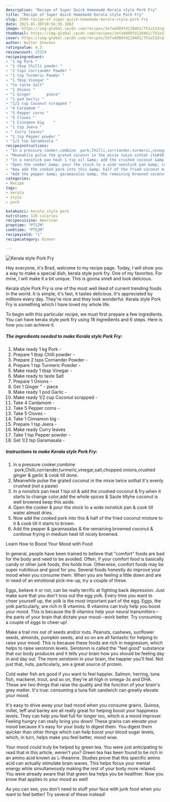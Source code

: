 ```yaml
---
description: "Recipe of Super Quick Homemade Kerala style Pork Fry"
title: "Recipe of Super Quick Homemade Kerala style Pork Fry"
slug: 1560-recipe-of-super-quick-homemade-kerala-style-pork-fry
date: 2021-01-30T18:54:39.106Z
image: https://img-global.cpcdn.com/recipes/2efadd89fd129461/751x532cq70/kerala-style-pork-fry-recipe-main-photo.jpg
thumbnail: https://img-global.cpcdn.com/recipes/2efadd89fd129461/751x532cq70/kerala-style-pork-fry-recipe-main-photo.jpg
cover: https://img-global.cpcdn.com/recipes/2efadd89fd129461/751x532cq70/kerala-style-pork-fry-recipe-main-photo.jpg
author: Walter Stevens
ratingvalue: 4.3
reviewcount: 25254
recipeingredient:
- "1 kg Pork "
- "1 tbsp Chilli powder "
- "2 tsps Corriander Powder "
- "1 tsp Turmeric Powder "
- "1 tbsp Vinegar "
- "to taste Salt"
- "1 Onions "
- "1 Ginger       piece"
- "1 pod Garlic "
- "1/2 cup Coconut scrapped "
- "4 Cardamom "
- "5 Pepper corns "
- "5 Cloves "
- "1 Cinnamon big    "
- "1 tsp Jeera "
- " Curry leaves"
- "1 tsp Pepper powder "
- "1/2 tsp Garamasala "
recipeinstructions:
- "In a pressure cooker,combine  pork,Chilli,corriander,turmeric,vinegar,salt,chopped onions,crushed ginger &amp; garlic &amp; cook till done."
- "Meanwhile pulse the grated coconut in the mixie twice sothat it&#39;s evenly crushed (not a paste)"
- "In a nonstick pan heat 1 tsp oil &amp; add the crushed coconut &amp; fry.when it starts to change color,add the whole spices &amp; Saute tillyhe coconut is well browned.keep this aside."
- "Open the cooker &amp; pour the stock to a wide nonstick pan &amp; cook till water almost dries."
- "Now add the cooked pork into this &amp; half of the fried coconut mixture to it &amp; cook till it starts to brown."
- "Add the pepper &amp; garamasalas &amp; the remaining browned coconut &amp; continue frying in medium heat till nicely browned."
categories:
- Recipe
tags:
- kerala
- style
- pork

katakunci: kerala style pork 
nutrition: 120 calories
recipecuisine: American
preptime: "PT17M"
cooktime: "PT52M"
recipeyield: "1"
recipecategory: Dinner

---
```



![Kerala style Pork Fry](https://img-global.cpcdn.com/recipes/2efadd89fd129461/751x532cq70/kerala-style-pork-fry-recipe-main-photo.jpg)

Hey everyone, it's Brad, welcome to my recipe page. Today, I will show you a way to make a special dish, kerala style pork fry. One of my favorites. For mine, I will make it a bit unique. This is gonna smell and look delicious.



Kerala style Pork Fry is one of the most well liked of current trending foods in the world. It is simple, it's fast, it tastes delicious. It's appreciated by millions every day. They're nice and they look wonderful. Kerala style Pork Fry is something which I have loved my whole life.


To begin with this particular recipe, we must first prepare a few ingredients. You can have kerala style pork fry using 18 ingredients and 6 steps. Here is how you can achieve it.

<!--inarticleads1-->

##### The ingredients needed to make Kerala style Pork Fry:

1. Make ready 1 kg Pork -
1. Prepare 1 tbsp Chilli powder -
1. Prepare 2 tsps Corriander Powder -
1. Prepare 1 tsp Turmeric Powder -
1. Make ready 1 tbsp Vinegar -
1. Make ready to taste Salt
1. Prepare 1 Onions -
1. Get 1 Ginger &#34;     - piece
1. Make ready 1 pod Garlic -
1. Make ready 1/2 cup Coconut scrapped -
1. Take 4 Cardamom -
1. Take 5 Pepper corns -
1. Take 5 Cloves -
1. Take 1 Cinnamon big    -
1. Prepare 1 tsp Jeera -
1. Make ready  Curry leaves
1. Take 1 tsp Pepper powder -
1. Get 1/2 tsp Garamasala -




<!--inarticleads2-->

##### Instructions to make Kerala style Pork Fry:

1. In a pressure cooker,combine  pork,Chilli,corriander,turmeric,vinegar,salt,chopped onions,crushed ginger &amp; garlic &amp; cook till done.
1. Meanwhile pulse the grated coconut in the mixie twice sothat it&#39;s evenly crushed (not a paste)
1. In a nonstick pan heat 1 tsp oil &amp; add the crushed coconut &amp; fry.when it starts to change color,add the whole spices &amp; Saute tillyhe coconut is well browned.keep this aside.
1. Open the cooker &amp; pour the stock to a wide nonstick pan &amp; cook till water almost dries.
1. Now add the cooked pork into this &amp; half of the fried coconut mixture to it &amp; cook till it starts to brown.
1. Add the pepper &amp; garamasalas &amp; the remaining browned coconut &amp; continue frying in medium heat till nicely browned.




Learn How to Boost Your Mood with Food


In general, people have been trained to believe that "comfort" foods are bad for the body and need to be avoided. Often, if your comfort food is basically candy or other junk foods, this holds true. Otherwise, comfort foods may be super nutritious and good for you. Several foods honestly do improve your mood when you consume them. When you are feeling a little down and are in need of an emotional pick-me-up, try a couple of these.

Eggs, believe it or not, can be really terrific at fighting back depression. Just make sure that you don't toss out the egg yolk. Every time you want to cheer yourself up, the yolk is the most important part of the egg. Eggs, the yolk particularly, are rich in B vitamins. B vitamins can truly help you boost your mood. This is because the B vitamins help your neural transmitters--the parts of your brain that dictate your mood--work better. Try consuming a couple of eggs to cheer up!

Make a trail mix out of seeds and/or nuts. Peanuts, cashews, sunflower seeds, almonds, pumpkin seeds, and so on are all fantastic for helping to raise your mood. This is because these foods are rich in magnesium, which helps to raise serotonin levels. Serotonin is called the "feel good" substance that our body produces and it tells your brain how you should be feeling day in and day out. The more serotonin in your brain, the happier you'll feel. Not just that, nuts, particularly, are a great source of protein.

Cold water fish are good if you want to feel happier. Salmon, herring, tuna fish, mackerel, trout, and so on, they're all high in omega-3s and DHA. These are two things that raise the quality and the function of your brain's grey matter. It's true: consuming a tuna fish sandwich can greatly elevate your mood. 

It's easy to drive away your bad mood when you consume grains. Quinoa, millet, teff and barley are all really great for helping boost your happiness levels. They can help you feel full for longer too, which is a mood improver. Feeling hungry can really bring you down! These grains can elevate your mood because it's easy for your body to digest them. You digest them quicker than other things which can help boost your blood sugar levels, which, in turn, helps make you feel better, mood wise.

Your mood could truly be helped by green tea. You were just anticipating to read that in this article, weren't you? Green tea has been found to be rich in an amino acid known as L-theanine. Studies prove that this specific amino acid can actually stimulate brain waves. This helps focus your mental energy while simultaneously making the rest of your body more relaxed. You were already aware that that green tea helps you be healthier. Now you know that applies to your mood as well!

As you can see, you don't need to stuff your face with junk food when you want to feel better! Try several of these instead!

